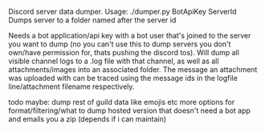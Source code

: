 Discord server data dumper. Usage:
./dumper.py BotApiKey ServerId
Dumps server to a folder named after the server id

Needs a bot application/api key with a bot user that's joined to the server you want to dump (no you can't use this to dump servers you don't own/have permission for, thats pushing the discord tos). Will dump all visible channel logs to a .log file with that channel, as well as all attachments/images into an associated folder. The message an attachment was uploaded with can be traced using the message ids in the logfile line/attachment filename respectively.

todo maybe:
dump rest of guild data like emojis etc
more options for format/filtering/what to dump
hosted version that doesn't need a bot app and emails you a zip (depends if i can maintain)